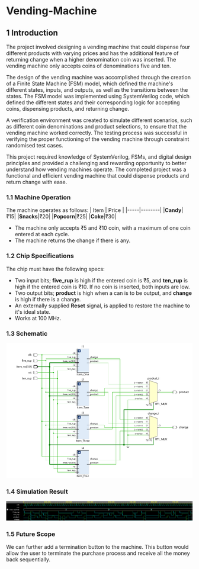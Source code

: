 # Vending-Machine

## 1 Introduction
The project involved designing a vending machine that could dispense four different products with varying prices and has the additional feature of returning change when a higher denomination coin was inserted. The vending machine only accepts coins of denominations five and ten.

The design of the vending machine was accomplished through the creation of a Finite State Machine (FSM) model, which defined the machine's different states, inputs, and outputs, as well as the transitions between the states. The FSM model was implemented using SystemVerilog code, which defined the different states and their corresponding logic for accepting coins, dispensing products, and returning change.

A verification environment was created to simulate different scenarios, such as different coin denominations and product selections, to ensure that the vending machine worked correctly. The testing process was successful in verifying the proper functioning of the vending machine through constraint randomised test cases.

This project required knowledge of SystemVerilog, FSMs, and digital design principles and provided a challenging and rewarding opportunity to better understand how vending machines operate. The completed project was a functional and efficient vending machine that could dispense products and return change with ease.

### 1.1 Machine Operation
 The machine operates as follows:
 | Item | Price |
 |-----|--------|
 |**Candy**|₹15|
 |**Snacks**|₹20|
 |**Popcorn**|₹25|
 |**Coke**|₹30|
 
- The machine only accepts ₹5 and ₹10 coin, with a maximum of one coin entered at each cycle.
- The machine returns the change if there is any.

### 1.2 Chip Specifications
The chip must have the following specs:
- Two input bits; **five_rup** is high if the entered coin is ₹5, and **ten_rup** is high if the entered coin is ₹10. If no coin is inserted, both inputs are low.
- Two output bits; **product** is high when a can is to be output, and **change** is high if there is a change.
- An externally supplied **Reset** signal, is applied to restore the machine to it's ideal state.
- Works at 100 MHz.

### 1.3 Schematic
![image](design.png)

### 1.4 Simulation Result
![image](waveform.png)

### 1.5 Future Scope
We can further add a termination button to the machine. This button would allow the user to terminate the purchase process and receive all the money back sequentially.

